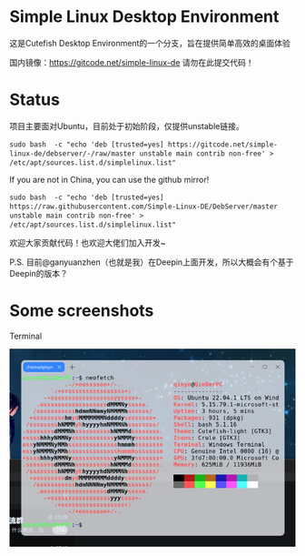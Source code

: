 # Simple Linux Desktop Environment

这是Cutefish Desktop Environment的一个分支，旨在提供简单高效的桌面体验

国内镜像：<https://gitcode.net/simple-linux-de> 请勿在此提交代码！

# Status

项目主要面对Ubuntu，目前处于初始阶段，仅提供unstable链接。

```shell
sudo bash  -c "echo 'deb [trusted=yes] https://gitcode.net/simple-linux-de/debserver/-/raw/master unstable main contrib non-free' > /etc/apt/sources.list.d/simplelinux.list"
```
If you are not in China, you can use the github mirror!

```shell
sudo bash  -c "echo 'deb [trusted=yes] https://raw.githubusercontent.com/Simple-Linux-DE/DebServer/master unstable main contrib non-free' > /etc/apt/sources.list.d/simplelinux.list"
```

欢迎大家贡献代码！也欢迎大佬们加入开发~

P.S. 目前@ganyuanzhen（也就是我）在Deepin上面开发，所以大概会有个基于Deepin的版本？

# Some screenshots

Terminal

![Terminal](profile/imgs/terminal.png)

